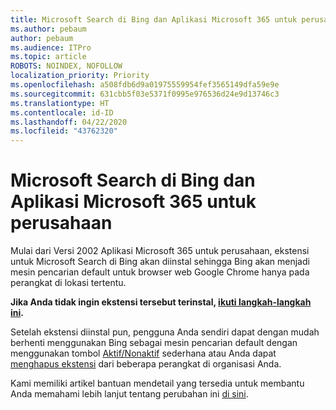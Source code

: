 ```yaml
---
title: Microsoft Search di Bing dan Aplikasi Microsoft 365 untuk perusahaan
ms.author: pebaum
author: pebaum
ms.audience: ITPro
ms.topic: article
ROBOTS: NOINDEX, NOFOLLOW
localization_priority: Priority
ms.openlocfilehash: a508fdb6d9a01975559954fef3565149dfa59e9e
ms.sourcegitcommit: 631cbb5f03e5371f0995e976536d24e9d13746c3
ms.translationtype: HT
ms.contentlocale: id-ID
ms.lasthandoff: 04/22/2020
ms.locfileid: "43762320"
---
```

# <a name="microsoft-search-in-bing-and-microsoft-365-apps-for-enterprise"></a>Microsoft Search di Bing dan Aplikasi Microsoft 365 untuk perusahaan

Mulai dari Versi 2002 Aplikasi Microsoft 365 untuk perusahaan, ekstensi untuk Microsoft Search di Bing akan diinstal sehingga Bing akan menjadi mesin pencarian default untuk browser web Google Chrome hanya pada perangkat di lokasi tertentu.

**Jika Anda tidak ingin ekstensi tersebut terinstal, [ikuti langkah-langkah ini](https://docs.microsoft.com/deployoffice/microsoft-search-bing#how-to-exclude-the-extension-for-microsoft-search-in-bing-from-being-installed).**

Setelah ekstensi diinstal pun, pengguna Anda sendiri dapat dengan mudah berhenti menggunakan Bing sebagai mesin pencarian default dengan menggunakan tombol [Aktif/Nonaktif](https://docs.microsoft.com/deployoffice/microsoft-search-bing#change-whether-bing-is-the-default-search-engine-for-google-chrome) sederhana atau Anda dapat [menghapus ekstensi](https://docs.microsoft.com/deployoffice/microsoft-search-bing#how-to-remove-the-extension-after-its-been-installed) dari beberapa perangkat di organisasi Anda.

Kami memiliki artikel bantuan mendetail yang tersedia untuk membantu Anda memahami lebih lanjut tentang perubahan ini [di sini](https://docs.microsoft.com/deployoffice/microsoft-search-bing).